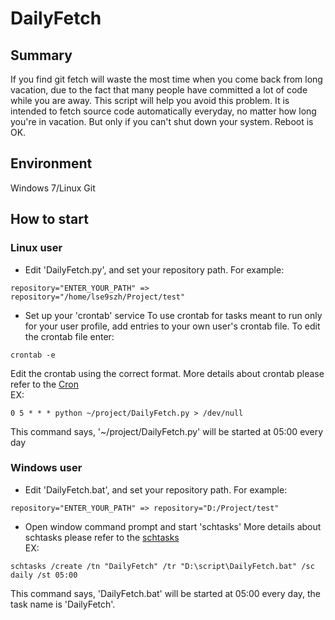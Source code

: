# DailyFetch
## Summary
If you find git fetch will waste the most time when you come back from long vacation, due to the fact that many people have committed a lot of code while you are away. This script will help you avoid this problem. It is intended to fetch source code automatically everyday, no matter how long you're in vacation. But only if you can't shut down your system. Reboot is OK.

## Environment
Windows 7/Linux
Git

## How to start
### Linux user
- Edit 'DailyFetch.py', and set your repository path. For example:

`repository="ENTER_YOUR_PATH" => repository="/home/lse9szh/Project/test"`

- Set up your 'crontab' service
To use crontab for tasks meant to run only for your user profile, add entries to your own user's crontab file. To edit the crontab file enter: 

`crontab -e`

Edit the crontab using the correct format. More details about crontab please refer to the [Cron](https://en.wikipedia.org/wiki/Cron)<br />
EX:

`0 5 * * * python ~/project/DailyFetch.py > /dev/null`

This command says, '~/project/DailyFetch.py' will be started at 05:00 every day

### Windows user
- Edit 'DailyFetch.bat', and set your repository path. For example:

`repository="ENTER_YOUR_PATH" => repository="D:/Project/test"`

- Open window command prompt and start 'schtasks'
More details about schtasks please refer to the [schtasks](https://technet.microsoft.com/en-us/library/cc725744%28v=ws.11%29.aspx)<br />
EX:

`schtasks /create /tn "DailyFetch" /tr "D:\script\DailyFetch.bat" /sc daily /st 05:00`

This command says, 'DailyFetch.bat' will be started at 05:00 every day, the task name is 'DailyFetch'.
